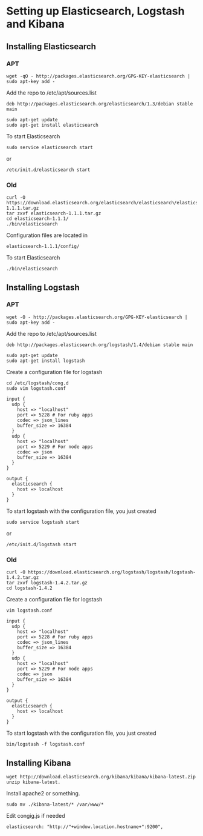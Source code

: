 Setting up Elasticsearch, Logstash and Kibana
================

## Installing Elasticsearch

### APT

```
wget -qO - http://packages.elasticsearch.org/GPG-KEY-elasticsearch | sudo apt-key add -
```

Add the repo to /etc/apt/sources.list
```
deb http://packages.elasticsearch.org/elasticsearch/1.3/debian stable main
```

```
sudo apt-get update
sudo apt-get install elasticsearch
```

To start Elasticsearch
```
sudo service elasticsearch start
```
or
```
/etc/init.d/elasticsearch start
```

### Old

```
curl -O https://download.elasticsearch.org/elasticsearch/elasticsearch/elasticsearch-1.1.1.tar.gz
tar zxvf elasticsearch-1.1.1.tar.gz
cd elasticsearch-1.1.1/
./bin/elasticsearch
```

Configuration files are located in

```
elasticsearch-1.1.1/config/
```

To start Elasticsearch

```
./bin/elasticsearch
```

## Installing Logstash

### APT

```
wget -O - http://packages.elasticsearch.org/GPG-KEY-elasticsearch | sudo apt-key add -
```

Add the repo to /etc/apt/sources.list
```
deb http://packages.elasticsearch.org/logstash/1.4/debian stable main
```

```
sudo apt-get update
sudo apt-get install logstash
```

Create a configuration file for logstash

```
cd /etc/logstash/cong.d
sudo vim logstash.conf
```

```
input {
  udp {
    host => "localhost"
    port => 5228 # For ruby apps
    codec => json_lines
    buffer_size => 16384
  }
  udp {
    host => "localhost"
    port => 5229 # For node apps
    codec => json
    buffer_size => 16384
  }
}

output {
  elasticsearch {
    host => localhost
  }
}
```

To start logstash with the configuration file, you just created

```
sudo service logstash start
```
or
```
/etc/init.d/logstash start
```

### Old

```
curl -O https://download.elasticsearch.org/logstash/logstash/logstash-1.4.2.tar.gz
tar zxvf logstash-1.4.2.tar.gz
cd logstash-1.4.2
```

Create a configuration file for logstash

```
vim logstash.conf
```

```
input {
  udp {
    host => "localhost"
    port => 5228 # For ruby apps
    codec => json_lines
    buffer_size => 16384
  }
  udp {
    host => "localhost"
    port => 5229 # For node apps
    codec => json
    buffer_size => 16384
  }
}

output {
  elasticsearch {
    host => localhost
  }
}
```

To start logstash with the configuration file, you just created

```
bin/logstash -f logstash.conf
```


## Installing Kibana
```
wget http://download.elasticsearch.org/kibana/kibana/kibana-latest.zip
unzip kibana-latest.
```

Install apache2 or something.

```
sudo mv ./kibana-latest/* /var/www/*
```

Edit congig.js if needed

```
elasticsearch: "http://"+window.location.hostname+":9200",
```
